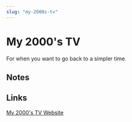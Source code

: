 ```yaml
---
slug: "my-2000s-tv"
---
```


# My 2000's TV

For when  you want to go back to a simpler time.

## Notes



## Links

[My 2000's TV Website](https://www.my00stv.com)